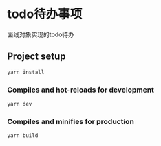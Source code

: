# todo待办事项

面线对象实现的todo待办

## Project setup

```bash
yarn install
```

### Compiles and hot-reloads for development

```bash
yarn dev
```

### Compiles and minifies for production

```bash
yarn build
